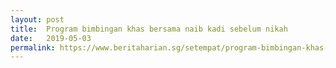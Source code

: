 ```yaml
---
layout: post
title:  Program bimbingan khas bersama naib kadi sebelum nikah
date:   2019-05-03
permalink: https://www.beritaharian.sg/setempat/program-bimbingan-khas-bersama-naib-kadi-sebelum-nikah
---
```

